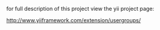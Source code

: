 for full description of this project view the yii project page:

http://www.yiiframework.com/extension/usergroups/